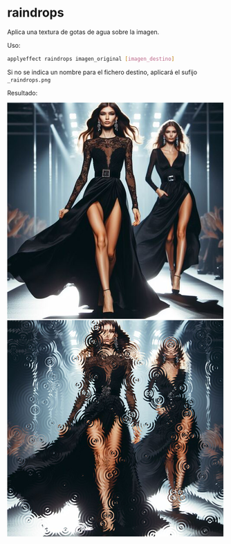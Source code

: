 # raindrops

Aplica una textura de gotas de agua sobre la imagen.

Uso:

``` sh
applyeffect raindrops imagen_original [imagen_destino]
```

Si no se indica un nombre para el fichero destino, aplicará el sufijo `_raindrops.png`

Resultado:

![imagen original](../../images/image.jpg)
![raindrops](../../images/image_raindrops.png)
